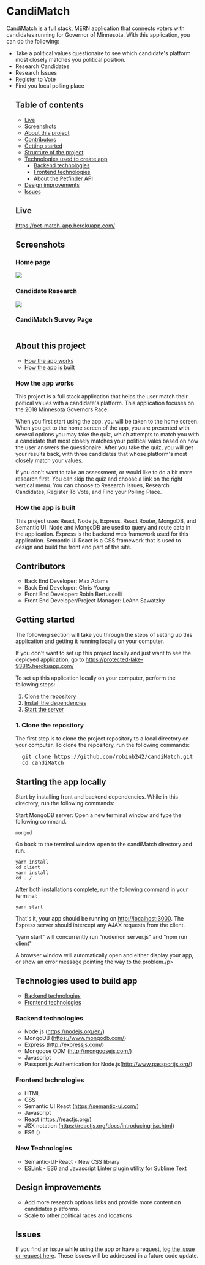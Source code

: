 
# CandiMatch
<p>CandiMatch is a full stack, MERN application that connects voters with candidates running for Governor of Minnesota. With this application, you can do the following:</p>
<ul>
	<li>Take a political values questionaire to see which candidate's platform most closely matches you political position.</li>
	<li>Research Candidates</li>
	<li>Research Issues</li>
	<li>Register to Vote</li>
	<li>Find you local polling place</li>

## Table of contents
  * [Live](#live)
  * [Screenshots](#screenshots)
  * [About this project](#about-this-project)
  * [Contributors](#contributors)
  * [Getting started](#getting-started)
  * [Structure of the project](#structure-of-project)
  * [Technologies used to create app](#technologies-used)
  	* [Backend technologies](#Backend)
  	* [Frontend technologies](#Frontend)
    * [About the Petfinder API](#petfinder)
  * [Design improvements](#design-improvements)
  * [Issues](#Issues)

## <a name="live"></a>Live
https://pet-match-app.herokuapp.com/

## <a name="screenshots"></a> Screenshots

### Home page
<img src="readMeImages/home.png">

### Candidate Research
<img src="readMeImages/candidates.png">


### CandiMatch Survey Page
<img src="">

## <a name="about-this-project"></a> About this project

  * [How the app works](#how-app-works)
  * [How the app is built](#how-the-app-is-built)
 
### <a name="how-app-works"></a> How the app works
This project is a full stack application that helps the user match their poitical values with a candidate's platform. This application focuses on the 2018 Minnesota Governors Race. 

When you first start using the app, you will be taken to the home screen. When you get to the home screen of the app, you are presented with several options you may take the quiz, which attempts to match you with a candidate that most closely matches your political vales based on how the user answers the questionaire. After you take the quiz, you will get your results back, with three candidates that whose platform's most closely match your values.  

If you don't want to take an assessment, or would like to do a bit more research first. You can skip the quiz and choose a link on the right vertical menu. You can choose to Research Issues, Research Candidates, Register To Vote, and Find your Polling Place.

### <a name="how-the-app-is-built"></a> How the app is built
This project uses React, Node.js, Express, React Router, MongoDB, and Semantic UI. Node and MongoDB are used to query and route data in the application. Express is the backend web framework used for this application. Semantic UI React is a CSS framework that is used to design and build the front end part of the site. 

## <a name="contributors"></a> Contributors
* Back End Developer: Max Adams
* Back End Developer: Chris Young 
* Front End Developer: Robin Bertuccelli
* Front End Developer/Project Manager: LeAnn Sawatzky

## <a name="getting-started"></a> Getting started
The following section will take you through the steps of setting up this application and getting it running locally on your computer.

If you don't want to set up this project locally and just want to see the deployed application, go to  https://protected-lake-93815.herokuapp.com/

To set up this application locally on your computer, perform the following steps:
1. [Clone the repository](#clone-repository)
2. [Install the dependencies](#dependencies)
3. [Start the server](#start-server)

### <a name="clone-repository"></a> 1. Clone the repository
The first step is to clone the project repository to a local directory on your computer. To clone the repository, run the following commands:
<pre>
  git clone https://github.com/robinb242/candiMatch.git
  cd candiMatch
</pre>

## Starting the app locally

Start by installing front and backend dependencies. While in this directory, run the following commands:

Start MongoDB server: Open a new terminal window and type the following command.

```
mongod

```
Go back to the terminal window open to the candiMatch directory and run.
```
yarn install
cd client
yarn install
cd ../
```
After both installations complete, run the following command in your terminal:

```
yarn start
```
That's it, your app should be running on <http://localhost:3000>. The Express server should intercept any AJAX requests from the client.
</pre>
<p>"yarn start" will concurrently run "nodemon server.js" and "npm run client" </p>
<p>A browser window will automatically open and either display your app, or show an error message pointing the way to the problem./p>

## <a name="technologies-used"></a> Technologies used to build app
* [Backend technologies](#Backend)
* [Frontend technologies](#Frontend)

### <a name ="Backend"></a> Backend technologies
* Node.js (https://nodejs.org/en/)
* MongoDB (https://www.mongodb.com/)
* Express (http://expressjs.com/)
* Mongoose ODM (http://mongoosejs.com/)
* Javascript
* Passport.js Authentication for Node.js(http://www.passportjs.org/)

### <a name="Frontend"></a> Frontend technologies
* HTML
* CSS
* Semantic UI React (https://semantic-ui.com/)
* Javascript
* React (https://reactjs.org/)
* JSX notation (https://reactjs.org/docs/introducing-jsx.html)
* ES6 ()

### <a name="New Technologies"></a> New Technologies
* Semantic-UI-React - New CSS library
* ESLink - ES6 and Javascript Linter plugin utility for Sublime Text 

## <a name="design-improvements"></a> Design improvements
* Add more research options links and provide more content on candidates platforms. 
* Scale to other political races and locations

## <a name ="Issues"></a> Issues
<p>If you find an issue while using the app or have a request, <a href="https://github.com/robinb242/candiMatch/issues" target="_blank">log the issue or request here</a>. These issues will be addressed in a future code update.</p>

